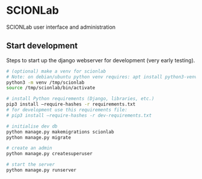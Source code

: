 # SCIONLab
SCIONLab user interface and administration

## Start development

Steps to start up the django webserver for development (very early testing).

```bash
# (optional) make a venv for scionlab
# Note: on debian/ubuntu python venv requires: apt install python3-venv
python3 -m venv /tmp/scionlab
source /tmp/scionlab/bin/activate

# install Python requirements (Django, libraries, etc.)
pip3 install –require-hashes -r requirements.txt
# for development use this requirements file:
# pip3 install –require-hashes -r dev-requirements.txt

# initialise dev db
python manage.py makemigrations scionlab
python manage.py migrate

# create an admin
python manage.py createsuperuser

# start the server
python manage.py runserver
```

